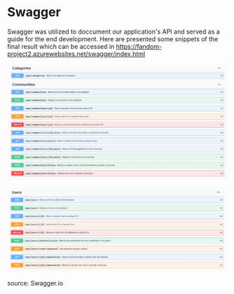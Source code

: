 # Swagger

Swagger was utilized to doccument our application's API and served as a guide for the end development. Here are presented some snippets of the final result which can be accessed in https://fandom-project2.azurewebsites.net/swagger/index.html

![Preview](/images/swagger-communities.jpg?raw=true "Artifact 08 - Swagger Communities")

![Preview](/images/swagger-users.jpg?raw=true "Artifact 08 - Swagger Users")

source: Swagger.io